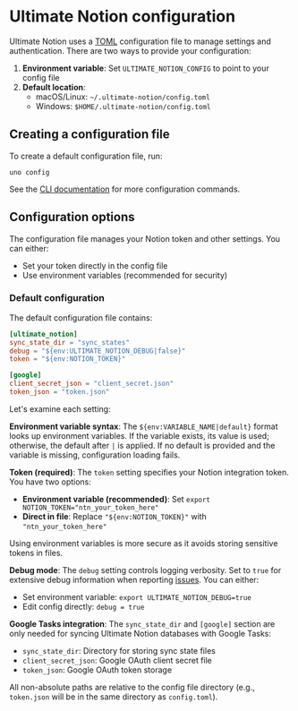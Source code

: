 # Ultimate Notion configuration

Ultimate Notion uses a [TOML] configuration file to manage settings and authentication. There are two ways to
provide your configuration:

1. **Environment variable**: Set `ULTIMATE_NOTION_CONFIG` to point to your config file
2. **Default location**:
    * macOS/Linux: `~/.ultimate-notion/config.toml`
    * Windows: `$HOME/.ultimate-notion/config.toml`

## Creating a configuration file

To create a default configuration file, run:

```console
uno config
```

See the [CLI documentation](cli.md) for more configuration commands.

## Configuration options

The configuration file manages your Notion token and other settings. You can either:

- Set your token directly in the config file
- Use environment variables (recommended for security)

### Default configuration

The default configuration file contains:

```toml
[ultimate_notion]
sync_state_dir = "sync_states"
debug = "${env:ULTIMATE_NOTION_DEBUG|false}"
token = "${env:NOTION_TOKEN}"

[google]
client_secret_json = "client_secret.json"
token_json = "token.json"
```

Let's examine each setting:

**Environment variable syntax**: The `${env:VARIABLE_NAME|default}` format looks up environment variables.
If the variable exists, its value is used; otherwise, the default after `|` is applied. If no default is
provided and the variable is missing, configuration loading fails.

**Token (required)**: The `token` setting specifies your Notion integration token. You have two options:

- **Environment variable (recommended)**: Set `export NOTION_TOKEN="ntn_your_token_here"`
- **Direct in file**: Replace `"${env:NOTION_TOKEN}"` with `"ntn_your_token_here"`

Using environment variables is more secure as it avoids storing sensitive tokens in files.

**Debug mode**: The `debug` setting controls logging verbosity. Set to `true` for extensive debug information
when reporting [issues]. You can either:

- Set environment variable: `export ULTIMATE_NOTION_DEBUG=true`
- Edit config directly: `debug = true`

**Google Tasks integration**: The `sync_state_dir` and `[google]` section are only needed for syncing
Ultimate Notion databases with Google Tasks:

- `sync_state_dir`: Directory for storing sync state files
- `client_secret_json`: Google OAuth client secret file
- `token_json`: Google OAuth token storage

All non-absolute paths are relative to the config file directory (e.g., `token.json` will be in the same
directory as `config.toml`).

[TOML]: https://toml.io/
[issues]: https://github.com/ultimate-notion/ultimate-notion/issues
